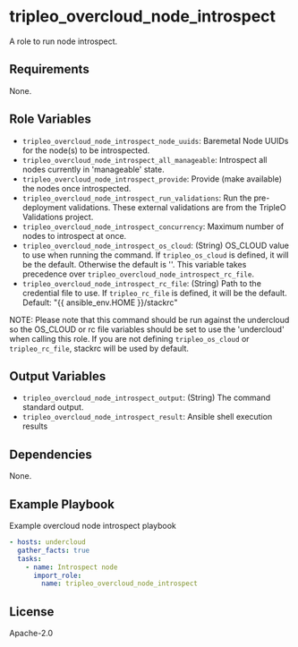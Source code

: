 tripleo_overcloud_node_introspect
=================================

A role to run node introspect.

Requirements
------------

None.

Role Variables
--------------

* `tripleo_overcloud_node_introspect_node_uuids`: Baremetal Node UUIDs for the node(s) to be introspected.
* `tripleo_overcloud_node_introspect_all_manageable`: Introspect all nodes currently in 'manageable' state.
* `tripleo_overcloud_node_introspect_provide`: Provide (make available) the nodes once introspected.
* `tripleo_overcloud_node_introspect_run_validations`: Run the pre-deployment validations.
  These external validations are from the TripleO Validations project.
* `tripleo_overcloud_node_introspect_concurrency`: Maximum number of nodes to introspect at once.
* `tripleo_overcloud_node_introspect_os_cloud`: (String) OS_CLOUD value to use when running the command. If `tripleo_os_cloud` is defined, it will be the default. Otherwise the default is ''. This variable takes precedence over `tripleo_overcloud_node_introspect_rc_file`.
* `tripleo_overcloud_node_introspect_rc_file`: (String) Path to the credential file to use. If `tripleo_rc_file` is defined, it will be the default. Default: "{{ ansible_env.HOME }}/stackrc"

NOTE: Please note that this command should be run against the undercloud so the
OS_CLOUD or rc file variables should be set to use the 'undercloud' when
calling this role. If you are not defining `tripleo_os_cloud` or `tripleo_rc_file`,
stackrc will be used by default.

Output Variables
----------------

* `tripleo_overcloud_node_introspect_output`: (String) The command standard output.
* `tripleo_overcloud_node_introspect_result`: Ansible shell execution results

Dependencies
------------

None.

Example Playbook
----------------

Example overcloud node introspect playbook

```yaml
- hosts: undercloud
  gather_facts: true
  tasks:
    - name: Introspect node
      import_role:
        name: tripleo_overcloud_node_introspect
```

License
-------

Apache-2.0
